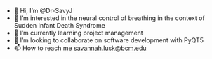 - 👋 Hi, I’m @Dr-SavyJ
- 👀 I’m interested in the neural control of breathing in the context of Sudden Infant Death Syndrome
- 🌱 I’m currently learning project management
- 💞️ I’m looking to collaborate on software development with PyQT5
- 📫 How to reach me savannah.lusk@bcm.edu

<!---
Dr-SavyJ/Dr-SavyJ is a ✨ special ✨ repository because its `README.md` (this file) appears on your GitHub profile.
You can click the Preview link to take a look at your changes.
--->
